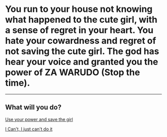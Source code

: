 # You run to your house not knowing what happened to the cute girl, with a sense of regret in your heart. You hate your cowardness and regret of not saving the cute girl. The god has hear your voice and granted you the power of ZA WARUDO (Stop the time). 
---
## What will you do? 
[Use your power and save the girl](za-warudo.md)

[I Can't, I just can't do it](home-end.md)